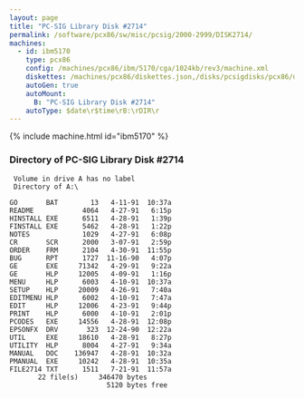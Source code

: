 ```yaml
---
layout: page
title: "PC-SIG Library Disk #2714"
permalink: /software/pcx86/sw/misc/pcsig/2000-2999/DISK2714/
machines:
  - id: ibm5170
    type: pcx86
    config: /machines/pcx86/ibm/5170/cga/1024kb/rev3/machine.xml
    diskettes: /machines/pcx86/diskettes.json,/disks/pcsigdisks/pcx86/diskettes.json
    autoGen: true
    autoMount:
      B: "PC-SIG Library Disk #2714"
    autoType: $date\r$time\rB:\rDIR\r
---
```


{% include machine.html id="ibm5170" %}

### Directory of PC-SIG Library Disk #2714

     Volume in drive A has no label
     Directory of A:\

    GO       BAT        13   4-11-91  10:37a
    README            4064   4-27-91   6:15p
    HINSTALL EXE      6511   4-28-91   1:39p
    FINSTALL EXE      5462   4-28-91   1:22p
    NOTES             1029   4-27-91   6:08p
    CR       SCR      2000   3-07-91   2:59p
    ORDER    FRM      2104   4-30-91  11:55p
    BUG      RPT      1727  11-16-90   4:07p
    GE       EXE     71342   4-29-91   9:22a
    GE       HLP     12005   4-09-91   1:16p
    MENU     HLP      6003   4-10-91  10:37a
    SETUP    HLP     20009   4-26-91   7:40a
    EDITMENU HLP      6002   4-10-91   7:47a
    EDIT     HLP     12006   4-23-91   9:44p
    PRINT    HLP      6000   4-10-91   2:01p
    PCODES   EXE     14556   4-28-91  12:08p
    EPSONFX  DRV       323  12-24-90  12:22a
    UTIL     EXE     18610   4-28-91   8:27p
    UTILITY  HLP      8004   4-27-91   9:34a
    MANUAL   DOC    136947   4-28-91  10:32a
    PMANUAL  EXE     10242   4-28-91  10:35a
    FILE2714 TXT      1511   7-21-91  11:57a
           22 file(s)     346470 bytes
                            5120 bytes free
